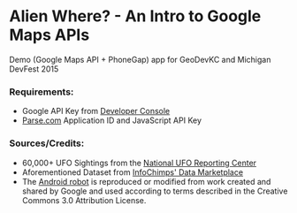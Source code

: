 # Alien Where? - An Intro to Google Maps APIs
Demo (Google Maps API + PhoneGap) app for GeoDevKC and Michigan DevFest 2015


### Requirements:
* Google API Key from [Developer Console]
* [Parse.com] Application ID and JavaScript API Key

### Sources/Credits:
* 60,000+ UFO Sightings from the [National UFO Reporting Center]
* Aforementioned Dataset from [InfoChimps' Data Marketplace]
* The [Android robot] is reproduced or modified from work created and shared by Google and used according to terms described in the Creative Commons 3.0 Attribution License.

[Developer Console]: http://cloud.google.com/console
[Parse.com]: https://www.parse.com/
[National UFO Reporting Center]: http://www.nuforc.org/
[InfoChimps' Data Marketplace]: https://github.com/infochimps-data
[Android robot]: http://developer.android.com/distribute/tools/promote/brand.html